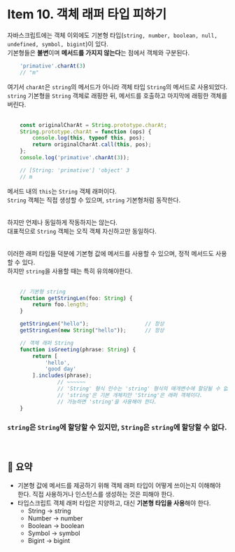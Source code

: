 # Item 10. 객체 래퍼 타입 피하기
자바스크립트에는 객체 이외에도 기본형 타입(`string, number, boolean, null, undefined, symbol, bigint`)이 있다.<br>
기본형들은 **불변**이며 **메서드를 가지지 않는다**는 점에서 객체와 구분된다.<br>

```javascript
    'primative'.charAt(3)
    // "m"
```
여기서 `charAt`은 `string`의 메서드가 아니라 객체 타입 `String`의 메서드로 사용되었다.<br>
`string` 기본형을 `String` 객체로 래핑한 뒤, 메서드를 호출하고 마지막에 래핑한 객체를 버린다.<br>
<br>

```javascript
    const originalCharAt = String.prototype.charAt;
    String.prototype.charAt = function (ops) {
        console.log(this, typeof this, pos);
        return originalCharAt.call(this, pos);
    };
    console.log('primative'.charAt(3));

    // [String: 'primative'] 'object' 3
    // m
```
메서드 내의 `this`는 `String` 객체 래퍼이다.<br>
`String` 객체는 직접 생성할 수 있으며, `string` 기본형처럼 동작한다.<br>
<br>

하지만 언제나 동일하게 작동하지는 않는다.<br>
대표적으로 `String` 객체는 오직 객체 자신하고만 동일하다.<br>
<br>

이러한 래퍼 타입들 덕분에 기본형 값에 메서드를 사용할 수 있으며, 정적 메서드도 사용할 수 있다.<br>
하지만 `string`을 사용할 때는 특히 유의해야한다.<br>
<br>

```javascript
    // 기본형 string
    function getStringLen(foo: String) {
        return foo.length;
    }

    getStringLen("hello");                  // 정상
    getStringLen(new String("hello"));      // 정상

    // 객체 래퍼 String
    function isGreeting(phrase: String) {
        return [
            'hello',
            'good day'
        ].includes(phrase);
                // ~~~~~~
                // 'String' 형식 인수는 'string' 형식의 매개변수에 할당될 수 없다.
                // 'string'은 기본 개체지만 'String'은 래퍼 객체이다.
                // 가능하면 'string'을 사용해야 한다.
    }
```
### `string`은 `String`에 할당할 수 있지만, `String`은 `string`에 할당할 수 없다.
<br>

## 📝 요약
- 기본형 값에 메서드를 제공하기 위해 객체 래퍼 타입이 어떻게 쓰이는지 이해해야 한다. 직접 사용하거나 인스턴스를 생성하는 것은 피해야 한다.
- 타입스크립트 객체 래퍼 타입은 지양하고, 대신 **기본형 타입을 사용**해야 한다.
  - String → string
  - Number → number
  - Boolean → boolean
  - Symbol → symbol
  - Bigint → bigint